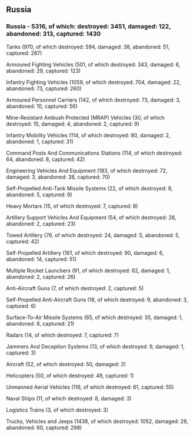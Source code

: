 
 
 ## Russia
 
 ### Russia - 5316, of which: destroyed: 3451, damaged: 122, abandoned: 313, captured: 1430

 

 

 Tanks (970, of which destroyed: 594, damaged: 38, abandoned: 51, captured: 287)

 Armoured Fighting Vehicles (501, of which destroyed: 343, damaged: 6, abandoned: 29, captured: 123)

 Infantry Fighting Vehicles (1059, of which destroyed: 704, damaged: 22, abandoned: 73, captured: 260)

 Armoured Personnel Carriers (142, of which destroyed: 73, damaged: 3, abandoned: 10, captured: 56)

 Mine-Resistant Ambush Protected (MRAP) Vehicles (30, of which destroyed: 15, damaged: 4, abandoned: 2, captured: 9)

 Infantry Mobility Vehicles (114, of which destroyed: 80, damaged: 2, abandoned: 1, captured: 31)

 Command Posts And Communications Stations (114, of which destroyed: 64, abandoned: 8, captured: 42)

 Engineering Vehicles And Equipment (183, of which destroyed: 72, damaged: 3, abandoned: 38, captured: 70)

 Self-Propelled Anti-Tank Missile Systems (22, of which destroyed: 8, abandoned: 5, captured: 9)

 Heavy Mortars (15, of which destroyed: 7, captured: 8)

 Artillery Support Vehicles And Equipment (54, of which destroyed: 28, abandoned: 2, captured: 23)

 Towed Artillery (76, of which destroyed: 24, damaged: 5, abandoned: 5, captured: 42)

 Self-Propelled Artillery (161, of which destroyed: 90, damaged: 6, abandoned: 14, captured: 51)

 Multiple Rocket Launchers (91, of which destroyed: 62, damaged: 1, abandoned: 2, captured: 26)

 Anti-Aircraft Guns (7, of which destroyed: 2, captured: 5)

 Self-Propelled Anti-Aircraft Guns (18, of which destroyed: 9, abandoned: 3, captured: 6)

 Surface-To-Air Missile Systems (65, of which destroyed: 35, damaged: 1, abandoned: 8, captured: 21)

 Radars (14, of which destroyed: 7, captured: 7)

 Jammers And Deception Systems (13, of which destroyed: 9, damaged: 1, captured: 3)

 Aircraft (52, of which destroyed: 50, damaged: 2)

 Helicopters (50, of which destroyed: 49, captured: 1)

 Unmanned Aerial Vehicles (116, of which destroyed: 61, captured: 55)

 Naval Ships (11, of which destroyed: 8, damaged: 3)

 Logistics Trains (3, of which destroyed: 3)

 Trucks, Vehicles and Jeeps (1438, of which destroyed: 1052, damaged: 28, abandoned: 60, captured: 298)

